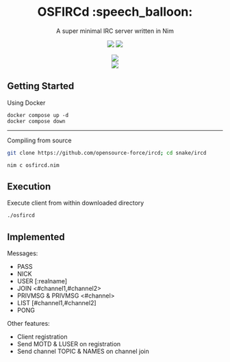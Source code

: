 <div align="center">
<h1>OSFIRCd :speech_balloon:</h1>
<p>A super minimal IRC server written in Nim</p>
<a href='#'><img src="https://img.shields.io/badge/Made%20with-Nim-&?style=flat-square&labelColor=232329&color=FFE953&logo=nim"/></a>
<a href='#'><img src="https://img.shields.io/badge/Maintained%3F-Yes-green.svg?style=flat-square&labelColor=232329&color=5277C3"></img></a>
<br/>

<a href='#'><img src="https://img.shields.io/github/size/opensource-force/ircd/osfircd.nim?branch=main&color=%231DBF73&label=Size&logo=files&logoColor=%231DBF73&style=flat-square&labelColor=232329"/></a>
<br/>
<a href="https://discord.gg/W4mQqNnfSq">
<img src="https://discordapp.com/api/guilds/913584348937207839/widget.png?style=shield"/></a>
</div>

## Getting Started
Using Docker
```docker
docker compose up -d
docker compose down
```
---

Compiling from source
```bash
git clone https://github.com/opensource-force/ircd; cd snake/ircd
```

```bash
nim c osfircd.nim
```

## Execution
Execute client from within downloaded directory
```bash
./osfircd
```

## Implemented
Messages:
- PASS <password>
- NICK <nickname>
- USER <username> <hostname> <servername> [:realname]
- JOIN <#channel1,#channel2>
- PRIVMSG <nickname> & PRIVMSG <#channel>
- LIST [#channel1,#channel2]
- PONG

Other features:
- Client registration
- Send MOTD & LUSER on registration
- Send channel TOPIC & NAMES on channel join
